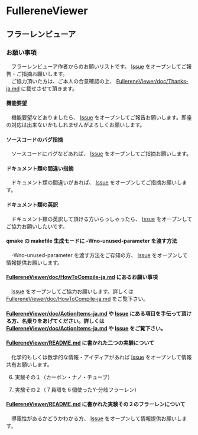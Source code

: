 # FullereneViewer
## フラーレンビューア
### お願い事項
　フラーレンビューア作者からのお願いリストです。 [Issue](https://github.com/DrScKAWAMOTO/FullereneViewer/issues) をオープンしてご報告・ご指摘お願いします。  
　ご協力頂いた方は、ご本人の合意確認の上、 [FullereneViewer/doc/Thanks-ja.md](https://github.com/DrScKAWAMOTO/FullereneViewer/blob/master/doc/Thanks-ja.md) に載せさせて頂きます。

#### 機能要望
　機能要望などありましたら、 [Issue](https://github.com/DrScKAWAMOTO/FullereneViewer/issues) をオープンしてご報告お願いします。即座の対応は出来ないかもしれませんがよろしくお願いします。

#### ソースコードのバグ指摘
　ソースコードにバグなどあれば、 [Issue](https://github.com/DrScKAWAMOTO/FullereneViewer/issues) をオープンしてご指摘お願いします。

#### ドキュメント類の間違い指摘
　ドキュメント類の間違いがあれば、 [Issue](https://github.com/DrScKAWAMOTO/FullereneViewer/issues) をオープンしてご指摘お願いします。

#### ドキュメント類の英訳
　ドキュメント類の英訳して頂ける方いらっしゃったら、 [Issue](https://github.com/DrScKAWAMOTO/FullereneViewer/issues) をオープンしてご協力お願いしたいです。

#### qmake の makefile 生成モードに -Wno-unused-parameter を渡す方法
　-Wno-unused-parameter を渡す方法をご存知の方、 [Issue](https://github.com/DrScKAWAMOTO/FullereneViewer/issues) をオープンして情報提供お願いします。

#### [FullereneViewer/doc/HowToCompile-ja.md](https://github.com/DrScKAWAMOTO/FullereneViewer/blob/master/doc/HowToCompile-ja.md) にあるお願い事項
　[Issue](https://github.com/DrScKAWAMOTO/FullereneViewer/issues) をオープンしてご協力お願いします。詳しくは [FullereneViewer/doc/HowToCompile-ja.md](https://github.com/DrScKAWAMOTO/FullereneViewer/blob/master/doc/HowToCompile-ja.md) をご覧下さい。

#### [FullereneViewer/doc/ActionItems-ja.md](https://github.com/DrScKAWAMOTO/FullereneViewer/blob/master/doc/ActionItems-ja.md) や [Issue](https://github.com/DrScKAWAMOTO/FullereneViewer/issues) にある項目を手伝って頂ける方、名乗りをあげてください。詳しくは [FullereneViewer/doc/ActionItems-ja.md](https://github.com/DrScKAWAMOTO/FullereneViewer/blob/master/doc/ActionItems-ja.md) や [Issue](https://github.com/DrScKAWAMOTO/FullereneViewer/issues) をご覧下さい。

#### [FullereneViewer/README.md](https://github.com/DrScKAWAMOTO/FullereneViewer/blob/master/README.md) に書かれた二つの実験について
　化学的もしくは数学的な情報・アイディアがあれば [Issue](https://github.com/DrScKAWAMOTO/FullereneViewer/issues) をオープンして情報共有お願いします。

6) 実験その１（カーボン・ナノ・チューブ）

7) 実験その２（７員環を６個使ったY-分岐フラーレン）

#### [FullereneViewer/README.md](https://github.com/DrScKAWAMOTO/FullereneViewer/blob/master/README.md) に書かれた実験その２のフラーレンについて
　導電性があるかどうかわかる方、 [Issue](https://github.com/DrScKAWAMOTO/FullereneViewer/issues) をオープンして情報提供お願いします。
